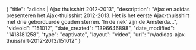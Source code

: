 {
    "title": "adidas | Ajax thuisshirt 2012-2013",
    "description": "Ajax en adidas presenteren het Ajax-thuisshirt 2012-2013. Het is het eerste Ajax-thuisshirt met drie geborduurde gouden sterren. 'In de nek' zijn de Amsterda...",
    "videoid": "151012",
    "date_created": "1396646898",
    "date_modified": "1418181258",
    "type": "captivate",
    "layout": "video",
    "url": "\/v\/adidas-ajax-thuisshirt-2012-2013\/151012"
}